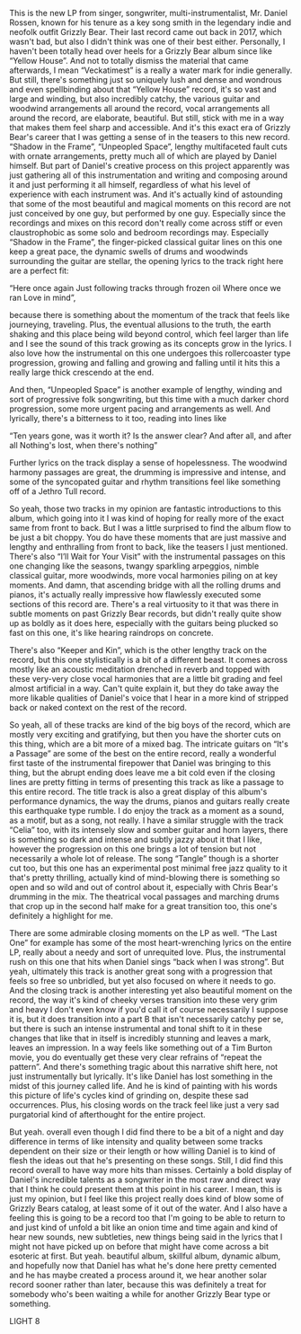 This is the new LP from singer, songwriter, multi-instrumentalist, Mr. Daniel Rossen, known for his tenure as a key song smith in the legendary indie and neofolk outfit Grizzly Bear. Their last record came out back in 2017, which wasn't bad, but also I didn't think was one of their best either. Personally, I haven't been totally head over heels for a Grizzly Bear album since like “Yellow House”. And not to totally dismiss the material that came afterwards, I mean “Veckatimest” is a really a water mark for indie generally. But still, there's something just so uniquely lush and dense and wondrous and even spellbinding about that “Yellow House” record, it's so vast and large and winding, but also incredibly catchy, the various guitar and woodwind arrangements all around the record, vocal arrangements all around the record, are elaborate, beautiful. But still, stick with me in a way that makes them feel sharp and accessible. And it's this exact era of Grizzly Bear's career that I was getting a sense of in the teasers to this new record. “Shadow in the Frame”, “Unpeopled Space”, lengthy multifaceted fault cuts with ornate arrangements, pretty much all of which are played by Daniel himself. But part of Daniel's creative process on this project apparently was just gathering all of this instrumentation and writing and composing around it and just performing it all himself, regardless of what his level of experience with each instrument was. And it's actually kind of astounding that some of the most beautiful and magical moments on this record are not just conceived by one guy, but performed by one guy. Especially since the recordings and mixes on this record don't really come across stiff or even claustrophobic as some solo and bedroom recordings may. Especially “Shadow in the Frame”, the finger-picked classical guitar lines on this one keep a great pace, the dynamic swells of drums and woodwinds surrounding the guitar are stellar, the opening lyrics to the track right here are a perfect fit:

“Here once again
Just following tracks through frozen oil
Where once we ran
Love in mind”,

because there is something about the momentum of the track that feels like journeying, traveling. Plus, the eventual allusions to the truth, the earth shaking and this place being wild beyond control, which feel larger than life and I see the sound of this track growing as its concepts grow in the lyrics. I also love how the instrumental on this one undergoes this rollercoaster type progression, growing and falling and growing and falling until it hits this a really large thick crescendo at the end.

And then, “Unpeopled Space” is another example of lengthy, winding and sort of progressive folk songwriting, but this time with a much darker chord progression, some more urgent pacing and arrangements as well. And lyrically, there's a bitterness to it too, reading into lines like

“Ten years gone, was it worth it?
Is the answer clear?
And after all, and after all
Nothing's lost, when there's nothing”

Further lyrics on the track display a sense of hopelessness. The woodwind harmony passages are great, the drumming is impressive and intense, and some of the syncopated guitar and rhythm transitions feel like something off of a Jethro Tull record.

So yeah, those two tracks in my opinion are fantastic introductions to this album, which going into it I was kind of hoping for really more of the exact same from front to back. But I was a little surprised to find the album flow to be just a bit choppy. You do have these moments that are just massive and lengthy and enthralling from front to back, like the teasers I just mentioned. There's also “I’ll Wait for Your Visit” with the instrumental passages on this one changing like the seasons, twangy sparkling arpeggios, nimble classical guitar, more woodwinds, more vocal harmonies piling on at key moments. And damn, that ascending bridge with all the rolling drums and pianos, it's actually really impressive how flawlessly executed some sections of this record are. There's a real virtuosity to it that was there in subtle moments on past Grizzly Bear records, but didn't really quite show up as boldly as it does here, especially with the guitars being plucked so fast on this one, it's like hearing raindrops on concrete.

There's also “Keeper and Kin”, which is the other lengthy track on the record, but this one stylistically is a bit of a different beast. It comes across mostly like an acoustic meditation drenched in reverb and topped with these very-very close vocal harmonies that are a little bit grading and feel almost artificial in a way. Can't quite explain it, but they do take away the more likable qualities of Daniel's voice that I hear in a more kind of stripped back or naked context on the rest of the record.

So yeah, all of these tracks are kind of the big boys of the record, which are mostly very exciting and gratifying, but then you have the shorter cuts on this thing, which are a bit more of a mixed bag. The intricate guitars on “It's a Passage” are some of the best on the entire record, really a wonderful first taste of the instrumental firepower that Daniel was bringing to this thing, but the abrupt ending does leave me a bit cold even if the closing lines are pretty fitting in terms of presenting this track as like a passage to this entire record. The title track is also a great display of this album's performance dynamics, the way the drums, pianos and guitars really create this earthquake type rumble. I do enjoy the track as a moment as a sound, as a motif, but as a song, not really. I have a similar struggle with the track “Celia” too, with its intensely slow and somber guitar and horn layers, there is something so dark and intense and subtly jazzy about it that I like, however the progression on this one brings a lot of tension but not necessarily a whole lot of release. The song “Tangle” though is a shorter cut too, but this one has an experimental post minimal free jazz quality to it that's pretty thrilling, actually kind of mind-blowing there is something so open and so wild and out of control about it, especially with Chris Bear's drumming in the mix. The theatrical vocal passages and marching drums that crop up in the second half make for a great transition too, this one's definitely a highlight for me.

There are some admirable closing moments on the LP as well. “The Last One” for example has some of the most heart-wrenching lyrics on the entire LP, really about a needy and sort of unrequited love. Plus, the instrumental rush on this one that hits when Daniel sings “back when I was strong”. But yeah, ultimately this track is another great song with a progression that feels so free so unbridled, but yet also focused on where it needs to go. And the closing track is another interesting yet also beautiful moment on the record, the way it's kind of cheeky verses transition into these very grim and heavy I don't even know if you'd call it of course necessarily I suppose it is, but it does transition into a part B that isn't necessarily catchy per se, but there is such an intense instrumental and tonal shift to it in these changes that like that in itself is incredibly stunning and leaves a mark, leaves an impression. In a way feels like something out of a Tim Burton movie, you do eventually get these very clear refrains of “repeat the pattern”. And there's something tragic about this narrative shift here, not just instrumentally but lyrically. It's like Daniel has lost something in the midst of this journey called life. And he is kind of painting with his words this picture of life's cycles kind of grinding on, despite these sad occurrences. Plus, his closing words on the track feel like just a very sad purgatorial kind of afterthought for the entire project.

But yeah. overall even though I did find there to be a bit of a night and day difference in terms of like intensity and quality between some tracks dependent on their size or their length or how willing Daniel is to kind of flesh the ideas out that he's presenting on these songs. Still, I did find this record overall to have way more hits than misses. Certainly a bold display of Daniel's incredible talents as a songwriter in the most raw and direct way that I think he could present them at this point in his career. I mean, this is just my opinion, but I feel like this project really does kind of blow some of Grizzly Bears catalog, at least some of it out of the water. And I also have a feeling this is going to be a record too that I'm going to be able to return to and just kind of unfold a bit like an onion time and time again and kind of hear new sounds, new subtleties, new things being said in the lyrics that I might not have picked up on before that might have come across a bit esoteric at first. But yeah. beautiful album, skillful album, dynamic album, and hopefully now that Daniel has what he's done here pretty cemented and he has maybe created a process around it, we hear another solar record sooner rather than later, because this was definitely a treat for somebody who's been waiting a while for another Grizzly Bear type or something.

LIGHT 8
